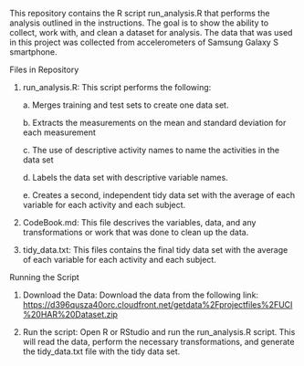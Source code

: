 This repository contains the R script run_analysis.R that performs the analysis outlined in the instructions. The goal is to show the ability to collect, work with, and clean a dataset for analysis. The data that was used in this project was collected from accelerometers of Samsung Galaxy S smartphone.

Files in Repository

1. run_analysis.R: This script performs the following:
  
     a. Merges training and test sets to create one data set.
   
     b. Extracts the measurements on the mean and standard deviation for each measurement
   
     c. The use of descriptive activity names to name the activities in the data set

     d. Labels the data set with descriptive variable names.

     e. Creates a second, independent tidy data set with the average of each variable for each activity and each subject.

2. CodeBook.md: This file descrives the variables, data, and any transformations or work that was done to clean up the data.

3. tidy_data.txt: This files contains the final tidy data set with the average of each variable for each activity and each subject.

Running the Script

1. Download the Data: Download the data from the following link:  
https://d396qusza40orc.cloudfront.net/getdata%2Fprojectfiles%2FUCI%20HAR%20Dataset.zip

2. Run the script: Open R or RStudio and run the run_analysis.R script. This will read the data, perform the necessary transformations, and generate the tidy_data.txt file with the tidy data set.



